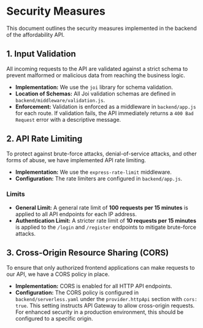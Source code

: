 # Security Measures

This document outlines the security measures implemented in the backend of the affordability API.

## 1. Input Validation

All incoming requests to the API are validated against a strict schema to prevent malformed or malicious data from reaching the business logic.

- **Implementation:** We use the `joi` library for schema validation.
- **Location of Schemas:** All Joi validation schemas are defined in `backend/middleware/validation.js`.
- **Enforcement:** Validation is enforced as a middleware in `backend/app.js` for each route. If validation fails, the API immediately returns a `400 Bad Request` error with a descriptive message.

## 2. API Rate Limiting

To protect against brute-force attacks, denial-of-service attacks, and other forms of abuse, we have implemented API rate limiting.

- **Implementation:** We use the `express-rate-limit` middleware.
- **Configuration:** The rate limiters are configured in `backend/app.js`.

### Limits

- **General Limit:** A general rate limit of **100 requests per 15 minutes** is applied to all API endpoints for each IP address.
- **Authentication Limit:** A stricter rate limit of **10 requests per 15 minutes** is applied to the `/login` and `/register` endpoints to mitigate brute-force attacks.

## 3. Cross-Origin Resource Sharing (CORS)

To ensure that only authorized frontend applications can make requests to our API, we have a CORS policy in place.

- **Implementation:** CORS is enabled for all HTTP API endpoints.
- **Configuration:** The CORS policy is configured in `backend/serverless.yaml` under the `provider.httpApi` section with `cors: true`. This setting instructs API Gateway to allow cross-origin requests. For enhanced security in a production environment, this should be configured to a specific origin.
